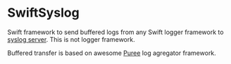 # SwiftSyslog
Swift framework to send buffered logs from any Swift logger framework to [syslog server](https://github.com/pykaso/SyslogSplunkServer). This is not logger framework.

Buffered transfer is based on awesome [Puree](https://github.com/cookpad/Puree-Swift) log agregator framework.

